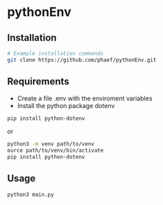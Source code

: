 # pythonEnv

## Installation

```bash
# Example installation commands
git clone https://github.com/phaef/pythonEnv.git
```

## Requirements
- Create a file .env with the enviroment variables
- Install the python package dotenv
```bash
pip install python-dotenv
```
or
```bash
python3 -m venv path/to/venv
ource path/to/venv/bin/activate
pip install python-dotenv
```

## Usage
```bash
python3 main.py
```

